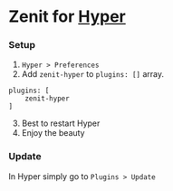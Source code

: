 # Zenit for [Hyper](https://hyper.is)

### Setup

1. `Hyper > Preferences `
2. Add `zenit-hyper` to `plugins: []` array.

```
plugins: [
    zenit-hyper
]
```
3. Best to restart Hyper
4. Enjoy the beauty


### Update

In Hyper simply go to `Plugins > Update`
